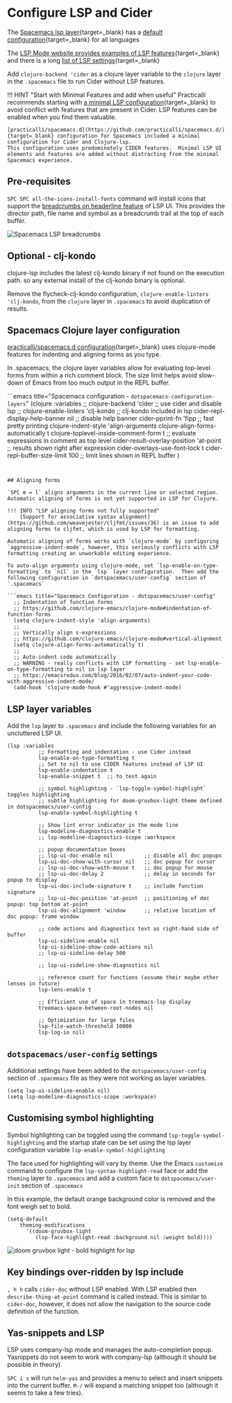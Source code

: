 # Configure LSP and Cider

The [Spacemacs lsp layer](https://github.com/syl20bnr/spacemacs/tree/develop/layers/%2Btools/lsp){target=_blank} has a [default configuration](https://github.com/syl20bnr/spacemacs/blob/develop/layers/+tools/lsp/config.el){target=_blank} for all languages

The [LSP Mode website provides examples of LSP features](https://emacs-lsp.github.io/lsp-mode/){target=_blank} and there is a long [list of LSP settings](https://emacs-lsp.github.io/lsp-mode/page/settings/){target=_blank}

Add `clojure-backend 'cider` as a clojure layer variable to the `clojure` layer in the `.spacemacs` file to run Cider without LSP features.


!!! HINT "Start with Minimal Features and add when useful"
    Practicalli recommends starting with [a minimal LSP configuration](https://github.com/practicalli/spacemacs.d/){target=_blank} to avoid conflict with features that are present in Cider.  LSP features can be enabled when you find them valuable.

    [practicalli/spacemacs.d](https://github.com/practicalli/spacemacs.d/){target=_blank} configuration for Spacemacs included a minimal configuration for Cider and Clojure-lsp.
    This configuration uses predominately CIDER features.  Minimal LSP UI elements and features are added without distracting from the minimal Spacemacs experience.



## Pre-requisites

`SPC SPC all-the-icons-install-fonts` command will install icons that support the [breadcrumbs on headerline feature](https://emacs-lsp.github.io/lsp-mode/page/main-features/#breadcrumb-on-headerline) of LSP UI.  This provides the director path, file name and symbol as a breadcrumb trail at the top of each buffer.

![Spacemacs LSP breadcrumbs](/images/spacemacs-lsp-breadcumbs.png)


## Optional - clj-kondo

clojure-lsp includes the latest clj-kondo binary if not found on the execution path. so any external install of the clj-kondo binary is optional.

Remove the flycheck-clj-kondo configuration, `clojure-enable-linters 'clj-kondo`, from the `clojure` layer in `.spacemacs` to avoid duplication of results.


## Spacemacs Clojure layer configuration

[practicalli/spacemacs.d configuration](https://github.com/practicalli/spacemacs.d/){target=_blank} uses clojure-mode features for indenting and aligning forms as you type.

In .spacemacs, the clojure layer variables allow for evaluating top-level forms from within a rich comment block.  The size limit helps avoid slow-down of Emacs from too much output in the REPL buffer.

```emacs title="Spacemacs configuration - `dotspacemacs-configuration-layers`"
     (clojure :variables
     ;; clojure-backend 'cider               ;; use cider and disable lsp
     ;; clojure-enable-linters 'clj-kondo    ;; clj-kondo included in lsp
     cider-repl-display-help-banner nil      ;; disable help banner
     cider-pprint-fn 'fipp                   ;; fast pretty printing
     clojure-indent-style 'align-arguments
     clojure-align-forms-automatically t
     clojure-toplevel-inside-comment-form t  ;; evaluate expressions in comment as top level
     cider-result-overlay-position 'at-point ;; results shown right after expression
     cider-overlays-use-font-lock t
     cider-repl-buffer-size-limit 100        ;; limit lines shown in REPL buffer
     )
```


## Aligning forms

`SPC m = l` aligns arguments in the current line or selected region.  Automatic aligning of forms is not yet supported in LSP for Clojure.

!!! INFO "LSP aligning forms not fully supported"
    [Support for associative syntax alignment](https://github.com/weavejester/cljfmt/issues/36) is an issue to add aligning forms to cljfmt, which is used by LSP for formatting.

Automatic aligning of forms works with `clojure-mode` by configuring `aggressive-indent-mode`, however, this seriously conflicts with LSP formatting creating an unworkable editing experience.

To auto-align arguments using clojure-mode, set `lsp-enable-on-type-formatting` to `nil` in the `lsp` layer configuration.  Then add the following configuration in `dotspacemacs/user-config` section of `.spacemacs`

```emacs title="Spacemacs Configuration - dotspacemacs/user-config"
  ;; Indentation of function forms
  ;; https://github.com/clojure-emacs/clojure-mode#indentation-of-function-forms
  (setq clojure-indent-style 'align-arguments)
  ;;
  ;; Vertically align s-expressions
  ;; https://github.com/clojure-emacs/clojure-mode#vertical-alignment
  (setq clojure-align-forms-automatically t)
  ;;
  ;; Auto-indent code automatically
  ;; WARNING - really conflicts with LSP formatting - set lsp-enable-on-type-formatting to nil in lsp layer
  ;; https://emacsredux.com/blog/2016/02/07/auto-indent-your-code-with-aggressive-indent-mode/
  (add-hook 'clojure-mode-hook #'aggressive-indent-mode)
```


## LSP layer variables

Add the `lsp` layer to `.spacemacs` and include the following variables for an uncluttered LSP UI.

```emacs title="Spacemacs configuration - dotspacemacs/user-config"
(lsp :variables
          ;; Formatting and indentation - use Cider instead
          lsp-enable-on-type-formatting t
          ;; Set to nil to use CIDER features instead of LSP UI
          lsp-enable-indentation t
          lsp-enable-snippet t  ;; to test again

          ;; symbol highlighting - `lsp-toggle-symbol-highlight` toggles highlighting
          ;; subtle highlighting for doom-gruvbox-light theme defined in dotspacemacs/user-config
          lsp-enable-symbol-highlighting t

          ;; Show lint error indicator in the mode line
          lsp-modeline-diagnostics-enable t
          ;; lsp-modeline-diagnostics-scope :workspace

          ;; popup documentation boxes
          ;; lsp-ui-doc-enable nil          ;; disable all doc popups
          lsp-ui-doc-show-with-cursor nil   ;; doc popup for cursor
          ;; lsp-ui-doc-show-with-mouse t   ;; doc popup for mouse
          ;; lsp-ui-doc-delay 2             ;; delay in seconds for popup to display
          lsp-ui-doc-include-signature t    ;; include function signature
          ;; lsp-ui-doc-position 'at-point  ;; positioning of doc popup: top bottom at-point
          lsp-ui-doc-alignment 'window      ;; relative location of doc popup: frame window

          ;; code actions and diagnostics text as right-hand side of buffer
          lsp-ui-sideline-enable nil
          lsp-ui-sideline-show-code-actions nil
          ;; lsp-ui-sideline-delay 500

          ;; lsp-ui-sideline-show-diagnostics nil

          ;; reference count for functions (assume their maybe other lenses in future)
          lsp-lens-enable t

          ;; Efficient use of space in treemacs-lsp display
          treemacs-space-between-root-nodes nil

          ;; Optimization for large files
          lsp-file-watch-threshold 10000
          lsp-log-io nil)
```

## `dotspacemacs/user-config` settings

Additional settings have been added to the `dotspacemacs/user-config` section of `.spacemacs` file as they were not working as layer variables.

```emacs title="Spacemacs Configuration - dotspacemacs/user-config"
(setq lsp-ui-sideline-enable nil)
(setq lsp-modeline-diagnostics-scope :workspace)
```


## Customising symbol highlighting

Symbol highlighting can be toggled using the command `lsp-toggle-symbol-highlighting` and the startup state can be set using the lsp layer configuration variable `lsp-enable-symbol-highlighting`

The face used for highlighting will vary by theme.  Use the Emacs `customize` command to configure the `lsp-syntax-highlight-read` face or add the `theming` layer to `.spacemacs` and add a custom face to `dotspacemacs/user-init` section of `.spacemacs`

In this example, the default orange background color is removed and the font weigh set to bold.
```emacs title "Spacemacs configuration - dotspacemacs/user-init"
(setq-default
    theming-modifications
      '((doom-gruvbox-light
         (lsp-face-highlight-read :background nil :weight bold))))
```

![doom gruvbox light - bold highlight for lsp](/images/doom-gruvbox-light-bold.png)


## Key bindings over-ridden by lsp include

`, h h` calls `cider-doc` without LSP enabled.  With LSP enabled then `describe-thing-at-point` command is called instead.  This is similar to `cider-doc`, however, it does not allow the navigation to the source code definition of the function.


## Yas-snippets and LSP

LSP uses company-lsp mode and manages the auto-completion popup.  Yasnippets do not seem to work with company-lsp (although it should be possible in theory).

`SPC i s` will run `helm-yas` and provides a menu to select and insert snippets into the current buffer.  `M-/` will expand a matching snippet too (although it seems to take a few tries).

